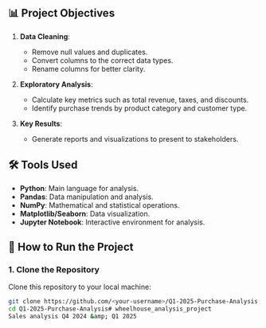 
## 📊 Project Objectives

1. **Data Cleaning**:
   - Remove null values and duplicates.
   - Convert columns to the correct data types.
   - Rename columns for better clarity.

2. **Exploratory Analysis**:
   - Calculate key metrics such as total revenue, taxes, and discounts.
   - Identify purchase trends by product category and customer type.

3. **Key Results**:
   - Generate reports and visualizations to present to stakeholders.

## 🛠️ Tools Used

- **Python**: Main language for analysis.
- **Pandas**: Data manipulation and analysis.
- **NumPy**: Mathematical and statistical operations.
- **Matplotlib/Seaborn**: Data visualization.
- **Jupyter Notebook**: Interactive environment for analysis.

## 🚀 How to Run the Project

### 1. Clone the Repository
Clone this repository to your local machine:

```bash
git clone https://github.com/<your-username>/Q1-2025-Purchase-Analysis.git
cd Q1-2025-Purchase-Analysis# wheelhouse_analysis_project
Sales analysis Q4 2024 &amp; Q1 2025
